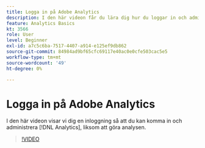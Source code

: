 ```yaml
---
title: Logga in på Adobe Analytics
description: I den här videon får du lära dig hur du loggar in och administrerar Analytics och påbörjar analysen.
feature: Analytics Basics
kt: 3566
role: User
level: Beginner
exl-id: a7c5c6ba-7517-4407-a914-e125ef9db862
source-git-commit: 84984ad9bf65cfc69117e40ac0e0cfe503cac5e5
workflow-type: tm+mt
source-wordcount: '49'
ht-degree: 0%

---
```


# Logga in på Adobe Analytics

I den här videon visar vi dig en inloggning så att du kan komma in och administrera [!DNL Analytics], liksom att göra analysen.

>[!VIDEO](https://video.tv.adobe.com/v/28771/?quality=12&learn=on)
